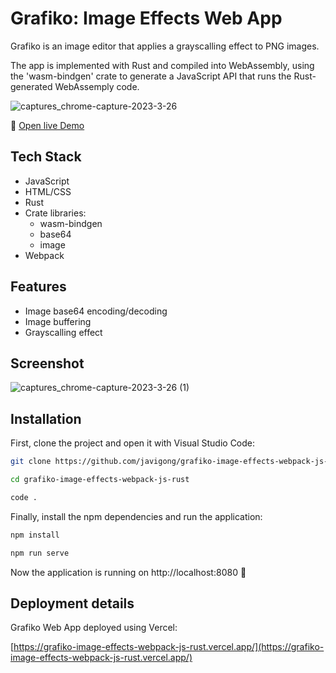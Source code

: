 # Grafiko: Image Effects Web App

Grafiko is an image editor that applies a grayscalling effect to PNG images. 

The app is implemented with Rust and compiled into WebAssembly, using the 'wasm-bindgen' crate to generate a JavaScript API that runs the Rust-generated WebAssemply code.

![captures_chrome-capture-2023-3-26](https://user-images.githubusercontent.com/42308135/234749076-9a4c95bd-d711-406f-a2bc-c6148b278cad.png)


🔗 [Open live Demo](https://grafiko-image-effects-webpack-js-rust.vercel.app/)

## Tech Stack

- JavaScript
- HTML/CSS
- Rust
- Crate libraries:
  - wasm-bindgen
  - base64
  - image
- Webpack

## Features

- Image base64 encoding/decoding
- Image buffering
- Grayscalling effect

## Screenshot

![captures_chrome-capture-2023-3-26 (1)](https://user-images.githubusercontent.com/42308135/234752041-325a8e1d-a6f6-4f90-910f-0b999a460fdd.png)

## Installation

First, clone the project and open it with Visual Studio Code:

```bash
git clone https://github.com/javigong/grafiko-image-effects-webpack-js-rust.git

cd grafiko-image-effects-webpack-js-rust

code .
```

Finally, install the npm dependencies and run the application:

```bash
npm install

npm run serve
```

Now the application is running on http://localhost:8080 🚀

## Deployment details

Grafiko Web App deployed using Vercel: 

[https://grafiko-image-effects-webpack-js-rust.vercel.app/](https://grafiko-image-effects-webpack-js-rust.vercel.app/)
